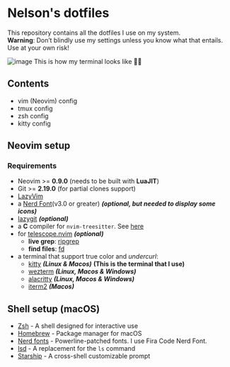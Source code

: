# Nelson's dotfiles

This repository contains all the dotfiles I use on my system.   
**Warning**: Don’t blindly use my settings unless you know what that entails. Use at your own risk!

![image](https://github.com/NelsonMaty/dotfiles/assets/8660231/5e66e04e-fb03-47d2-8a96-de1a78568c28)
This is how my terminal looks like ☝🏻

## Contents

- vim (Neovim) config
- tmux config
- zsh config
- kitty config

## Neovim setup

### Requirements

- Neovim >= **0.9.0** (needs to be built with **LuaJIT**)
- Git >= **2.19.0** (for partial clones support)
- [LazyVim](https://www.lazyvim.org/)
- a [Nerd Font](https://www.nerdfonts.com/)(v3.0 or greater) **_(optional, but needed to display some icons)_**
- [lazygit](https://github.com/jesseduffield/lazygit) **_(optional)_**
- a **C** compiler for `nvim-treesitter`. See [here](https://github.com/nvim-treesitter/nvim-treesitter#requirements)
- for [telescope.nvim](https://github.com/nvim-telescope/telescope.nvim) **_(optional)_**
  - **live grep**: [ripgrep](https://github.com/BurntSushi/ripgrep)
  - **find files**: [fd](https://github.com/sharkdp/fd)
- a terminal that support true color and _undercurl_:
  - [kitty](https://github.com/kovidgoyal/kitty) **_(Linux & Macos)_** **(This is the terminal that I use)**
  - [wezterm](https://github.com/wez/wezterm) **_(Linux, Macos & Windows)_**
  - [alacritty](https://github.com/alacritty/alacritty) **_(Linux, Macos & Windows)_**
  - [iterm2](https://iterm2.com/) **_(Macos)_**

## Shell setup (macOS)

- [Zsh](https://www.zsh.org/) - A shell designed for interactive use
- [Homebrew](https://brew.sh/) - Package manager for macOS
- [Nerd fonts](https://github.com/ryanoasis/nerd-fonts) - Powerline-patched fonts. I use Fira Code Nerd Font.
- [lsd](https://github.com/lsd-rs/lsd) - A replacement for the `ls` command
- [Starship](https://starship.rs/) - A cross-shell customizable prompt
